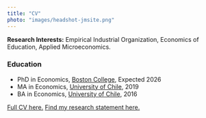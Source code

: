 ```yaml
---
title: "CV"
photo: "images/headshot-jmsite.png"
---
```

**Research Interests:** Empirical Industrial Organization, Economics of Education, Applied Microeconomics.

### Education
- PhD in Economics, [Boston College](https://www.bc.edu/bc-web/schools/morrissey/departments/economics.html), Expected 2026
- MA in Economics, [University of Chile](https://econ.uchile.cl/), 2019
- BA in Economics, [University of Chile](https://econ.uchile.cl/), 2016

[Full CV here.](https://jlfuentesacosta.github.io/files/cv-juan-fuentes.pdf)
[Find my research statement here.](https://jlfuentesacosta.github.io/files/rs-juan-fuentes.pdf)


